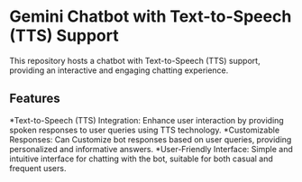 # Gemini Chatbot with Text-to-Speech (TTS) Support
This repository hosts a chatbot with Text-to-Speech (TTS) support, providing an interactive and engaging chatting experience.
## Features
*Text-to-Speech (TTS) Integration: Enhance user interaction by providing spoken responses to user queries using TTS technology.
*Customizable Responses: Can Customize bot responses based on user queries, providing personalized and informative answers.
*User-Friendly Interface: Simple and intuitive interface for chatting with the bot, suitable for both casual and frequent users.
